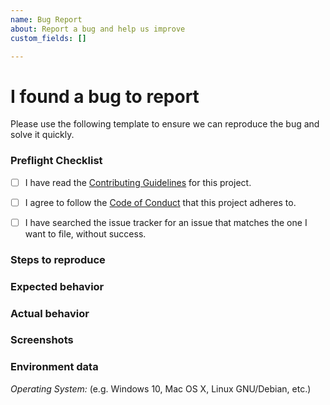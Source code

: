 ```yaml
---
name: Bug Report
about: Report a bug and help us improve
custom_fields: []

---
```


# I found a bug to report

Please use the following template to ensure we can reproduce the bug and solve it quickly.


### Preflight Checklist
<!-- Please ensure you've completed the following steps by replacing [ ] with [x]-->

* [ ] I have read the [Contributing Guidelines](https://github.com/OpenChargingCloud/ChargyDesktopApp/blob/master/CONTRIBUTING.md) for this project.
* [ ] I agree to follow the [Code of Conduct](https://github.com/OpenChargingCloud/ChargyDesktopApp/blob/master/CODE_OF_CONDUCT.md) that this project adheres to.
* [ ] I have searched the issue tracker for an issue that matches the one I want to file, without success.


### Steps to reproduce

### Expected  behavior

### Actual behavior

### Screenshots

### Environment data

*Operating System:* (e.g. Windows 10, Mac OS X, Linux GNU/Debian, etc.)

